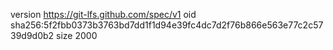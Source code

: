 version https://git-lfs.github.com/spec/v1
oid sha256:5f2fbb0373b3763bd7dd1f1d94e39fc4dc7d2f76b866e563e77c2c5739d9d0b2
size 2000
